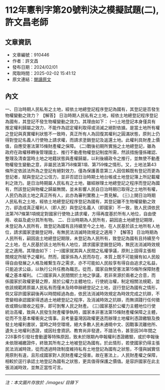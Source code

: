 # 112年憲判字第20號判決之模擬試題(二),許文昌老師

## 文章資訊
- 文章編號：910446
- 作者：許文昌
- 發布日期：2024/02/01
- 爬取時間：2025-02-02 15:41:12
- 原文連結：[閱讀原文](https://real-estate.get.com.tw/Columns/detail.aspx?no=910446)

## 內文
一、日治時期人民私有之土地，經依土地總登記程序登記為國有，其登記是否發生物權變動之效力？
【解答】
日治時期人民私有之土地，經依土地總登記程序登記為國有，其登記不發生物權變動之效力。其理由如下：
(一)土地登記本身僅具有推定權利歸屬之效力，不能作為認定權利取得或消滅之絕對依據。是當土地所有權之登記與真實權利狀態不一致時，真正所有人為回復其權利之圓滿狀態，原則上仍得對登記名義人行使物上請求權，而請求塗銷登記及返還土地。此權利具財產上價值，自應受憲法第15條財產權之保障。
(二)戰後初期所實施之土地總登記，雖為政府在政權移轉後管理國土、推行不動產物權登記制度所需，然該措施僅係確認、整理及清查當時土地之地籍狀態與產權歸屬，以利後續政令之推行，並無使不動產物權發生變動之意，非屬民法第758條第1項、第759條之情形。又，土地法第43條所定依該法所為之登記有絕對效力，僅為保護善意第三人因信賴既有登記而更為登記者，賦與登記之公信力，並非否認日治時期土地台帳或土地登記簿上所記載權利之效力。是日治時期屬人民私有之土地，雖經辦理土地總登記之程序而登記為國有，然該登記與物權之歸屬無關，並未影響人民自日治時期已取得之土地所有權，人民仍為該土地之真正所有人，此亦為審判實務上一貫見解。
(三)上開日治時期人民私有之土地，經依土地總登記程序登記為國有，其登記雖不生物權變動之效力，卻造成真正權利人（即人民）與登記名義人（即國家）不一致，致人民須依民法第767條第1項規定對國家行使物上請求權，方得再度基於所有人地位，自由使用、收益及處分其所有物。
二、日治時期為人民所有，嗣因逾土地總登記期限，未登記為人民所有，致登記為國有且持續至今之土地，在人民基於該土地所有人地位，請求國家塗銷登記時，有無民法消滅時效規定之適用？
【解答】
日治時期為人民所有，嗣因逾土地總登記期限，未登記為人民所有，致登記為國有且持續至今之土地，在人民基於該土地所有人地位，請求國家塗銷登記時，無民法消滅時效規定之適用。其理由如下：
(一)國家就其與人民間之私權爭議，原則上固得主張相關規定所賦予之權利。然而，國家係為人民而存在，本質上既不可能擁有如人民般得自由發展之人格及維繫生存之需求，亦不可能如人民般享有得自由追求之私益，只能追求公益，以執行公共任務為職志。從而，國家自無受憲法第15條所保障財產權之基本權利。
(二)國家與人民間關於土地之爭議，若非來源於兩者之合意，而係國家於政權更替之際，居於公權力主體地位，行使統治權，制定相關法規範，並依該規範將原屬人民私有而僅未及時申辦總登記之土地，逕行登記為國有之情形，倘又容許國家嗣後再以時間經過為由，依民法消滅時效規定為時效完成之抗辯，不啻變相承認國家得透過土地總登記之程序，及消滅時效之抗辯，而無須踐行任何徵收或類似徵收之程序，即可剝奪人民之財產。
(三)國家基於公權力主體地位行使統治高權，致與人民發生財產權爭執時，國家本非憲法第15條財產權保障之主體，從而不生基本權衝突之情事。且考量臺灣因政權更迭而辦理土地權利憑證繳驗及換發土地權利書狀，當時之時空環境，絕大多數人民未通曉中文、因戰事流離他所、遺失土地權利憑證，或因社會資訊、教育尚非發達，不諳法令，甚至因36年間之228事件引發社會動盪等特殊原因，致未於限期內申報權利憑證繳驗，或於申報後未依限補繳證件，終致其所有之土地被登記為國有。於此情形，若使國家仍得主張民法消滅時效，從而透過時效制度維持私有土地登記為國有之狀態，不僅與誠實信用原則有違，且形成國家對人民財產權之侵害。故在憲法上，人民財產權之保障，相較於逕行承認土地登記為國有之狀態，更具值得保護之價值。是容許國家在此主張消滅時效，並無正當性可言。

---
*注：本文圖片存放於 ./images/ 目錄下*
